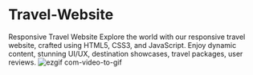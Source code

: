 # Travel-Website


Responsive Travel Website
Explore the world with our responsive travel website, crafted using HTML5, CSS3, and JavaScript. Enjoy dynamic content, stunning UI/UX, destination showcases, travel packages, user reviews.
![ezgif com-video-to-gif](https://github.com/tubayapa/Travel-Website/assets/147662888/21452a36-5d5c-4261-b82a-8d3354e567d5)

